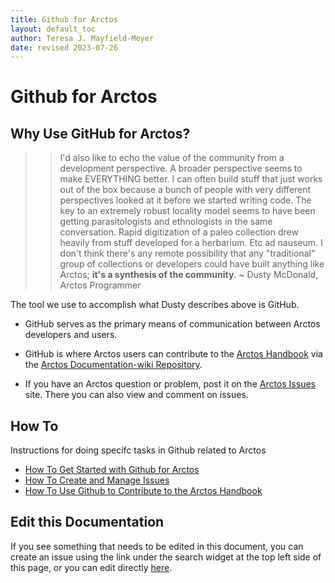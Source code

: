 ```yaml
---
title: Github for Arctos
layout: default_toc
author: Teresa J. Mayfield-Meyer
date: revised 2023-07-26
---
```


# Github for Arctos

## Why Use GitHub for Arctos?

>>I'd also like to echo the value of the community from a development perspective. A broader perspective seems to make EVERYTHING better. I can often build stuff that just works out of the box because a bunch of people with very different perspectives looked at it before we started writing code. The key to an extremely robust locality model seems to have been getting parasitologists and ethnologists in the same conversation. Rapid digitization of a paleo collection drew heavily from stuff developed for a herbarium. Etc ad nauseum. I don't think there's any remote possibility that any "traditional" group of collections or developers could have built anything like Arctos; **it's a synthesis of the community**. ~ Dusty McDonald, Arctos Programmer

The tool we use to accomplish what Dusty describes above is GitHub.

* GitHub serves as the primary means of communication between Arctos developers and users.

* GitHub is where Arctos users can contribute to the [Arctos Handbook](http://handbook.arctosdb.org/) via the [Arctos Documentation-wiki Repository](https://arctosdb.github.io/documentation-wiki/). 

* If you have an Arctos question or problem, post it on the [Arctos Issues](https://github.com/ArctosDB/arctos/issues) site. There you can also view and comment on issues.

## How To
Instructions for doing specifc tasks in Github related to Arctos

* [How To Get Started with Github for Arctos](https://handbook.arctosdb.org/how_to/How-to-Use-Github-for-Arctos.html)
* [How To Create and Manage Issues](https://handbook.arctosdb.org/how_to/How-to-Use-Issues-in-Arctos.html)
* [How To Use Github to Contribute to the Arctos Handbook](https://handbook.arctosdb.org/how_to/How-to-Contribute-Content-to-Arctos-Handbook.html)

## Edit this Documentation

If you see something that needs to be edited in this document, you can create an issue using the link under the search widget at the top left side of this page, or you can edit directly [here](https://github.com/ArctosDB/documentation-wiki/edit/gh-pages/_documentation/github.markdown).
